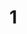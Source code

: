 # 1
<html>
  <head>
    <title> Hello <\title>
  <\head>
      <body>
        <h1> Body of the page <\h1>
       <\body>
</html>
